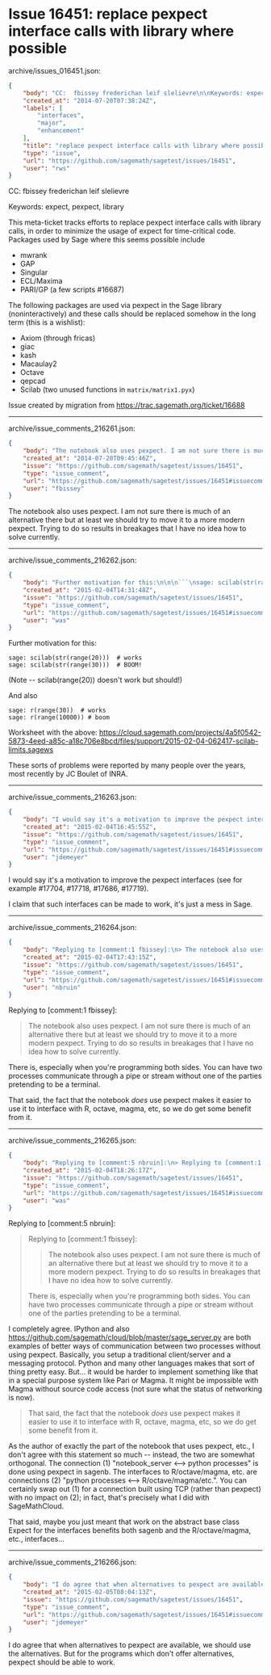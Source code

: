 # Issue 16451: replace pexpect interface calls with library where possible

archive/issues_016451.json:
```json
{
    "body": "CC:  fbissey frederichan leif slelievre\n\nKeywords: expect, pexpect, library\n\nThis meta-ticket tracks efforts to replace pexpect interface calls with library calls, in order to minimize the usage of expect for time-critical code. Packages used by Sage where this seems possible include\n\n* mwrank\n* GAP\n* Singular\n* ECL/Maxima\n* PARI/GP (a few scripts #16687)\n\nThe following packages are used via pexpect in the Sage library (noninteractively) and these calls should be replaced somehow in\nthe long term (this is a wishlist):\n\n* Axiom (through fricas)\n* giac\n* kash\n* Macaulay2\n* Octave\n* qepcad\n* Scilab (two unused functions in `matrix/matrix1.pyx`)\n\nIssue created by migration from https://trac.sagemath.org/ticket/16688\n\n",
    "created_at": "2014-07-20T07:38:24Z",
    "labels": [
        "interfaces",
        "major",
        "enhancement"
    ],
    "title": "replace pexpect interface calls with library where possible",
    "type": "issue",
    "url": "https://github.com/sagemath/sagetest/issues/16451",
    "user": "rws"
}
```
CC:  fbissey frederichan leif slelievre

Keywords: expect, pexpect, library

This meta-ticket tracks efforts to replace pexpect interface calls with library calls, in order to minimize the usage of expect for time-critical code. Packages used by Sage where this seems possible include

* mwrank
* GAP
* Singular
* ECL/Maxima
* PARI/GP (a few scripts #16687)

The following packages are used via pexpect in the Sage library (noninteractively) and these calls should be replaced somehow in
the long term (this is a wishlist):

* Axiom (through fricas)
* giac
* kash
* Macaulay2
* Octave
* qepcad
* Scilab (two unused functions in `matrix/matrix1.pyx`)

Issue created by migration from https://trac.sagemath.org/ticket/16688





---

archive/issue_comments_216261.json:
```json
{
    "body": "The notebook also uses pexpect. I am not sure there is much of an alternative there but at least we should try to move it to a more modern pexpect. Trying to do so results in breakages that I have no idea how to solve currently.",
    "created_at": "2014-07-20T09:45:46Z",
    "issue": "https://github.com/sagemath/sagetest/issues/16451",
    "type": "issue_comment",
    "url": "https://github.com/sagemath/sagetest/issues/16451#issuecomment-216261",
    "user": "fbissey"
}
```

The notebook also uses pexpect. I am not sure there is much of an alternative there but at least we should try to move it to a more modern pexpect. Trying to do so results in breakages that I have no idea how to solve currently.



---

archive/issue_comments_216262.json:
```json
{
    "body": "Further motivation for this:\n\n\n```\nsage: scilab(str(range(20)))  # works\nsage: scilab(str(range(30)))  # BOOM!\n```\n\n\n(Note -- scilab(range(20)) doesn't work but should!)\n\nAnd also\n\n\n```\nsage: r(range(30))  # works\nsage: r(range(10000)) # boom\n```\n\n\nWorksheet with the above: https://cloud.sagemath.com/projects/4a5f0542-5873-4eed-a85c-a18c706e8bcd/files/support/2015-02-04-062417-scilab-limits.sagews\n\nThese sorts of problems were reported by many people over the years, most recently by JC Boulet  of INRA.",
    "created_at": "2015-02-04T14:31:48Z",
    "issue": "https://github.com/sagemath/sagetest/issues/16451",
    "type": "issue_comment",
    "url": "https://github.com/sagemath/sagetest/issues/16451#issuecomment-216262",
    "user": "was"
}
```

Further motivation for this:


```
sage: scilab(str(range(20)))  # works
sage: scilab(str(range(30)))  # BOOM!
```


(Note -- scilab(range(20)) doesn't work but should!)

And also


```
sage: r(range(30))  # works
sage: r(range(10000)) # boom
```


Worksheet with the above: https://cloud.sagemath.com/projects/4a5f0542-5873-4eed-a85c-a18c706e8bcd/files/support/2015-02-04-062417-scilab-limits.sagews

These sorts of problems were reported by many people over the years, most recently by JC Boulet  of INRA.



---

archive/issue_comments_216263.json:
```json
{
    "body": "I would say it's a motivation to improve the pexpect interfaces (see for example #17704, #17718, #17686, #17719).\n\nI claim that such interfaces can be made to work, it's just a mess in Sage.",
    "created_at": "2015-02-04T16:45:55Z",
    "issue": "https://github.com/sagemath/sagetest/issues/16451",
    "type": "issue_comment",
    "url": "https://github.com/sagemath/sagetest/issues/16451#issuecomment-216263",
    "user": "jdemeyer"
}
```

I would say it's a motivation to improve the pexpect interfaces (see for example #17704, #17718, #17686, #17719).

I claim that such interfaces can be made to work, it's just a mess in Sage.



---

archive/issue_comments_216264.json:
```json
{
    "body": "Replying to [comment:1 fbissey]:\n> The notebook also uses pexpect. I am not sure there is much of an alternative there but at least we should try to move it to a more modern pexpect. Trying to do so results in breakages that I have no idea how to solve currently.\n\nThere is, especially when you're programming both sides. You can have two processes communicate through a pipe or stream without one of the parties pretending to be a terminal.\n\nThat said, the fact that the notebook *does* use pexpect makes it easier to use it to interface with R, octave, magma, etc, so we do get some benefit from it.",
    "created_at": "2015-02-04T17:43:15Z",
    "issue": "https://github.com/sagemath/sagetest/issues/16451",
    "type": "issue_comment",
    "url": "https://github.com/sagemath/sagetest/issues/16451#issuecomment-216264",
    "user": "nbruin"
}
```

Replying to [comment:1 fbissey]:
> The notebook also uses pexpect. I am not sure there is much of an alternative there but at least we should try to move it to a more modern pexpect. Trying to do so results in breakages that I have no idea how to solve currently.

There is, especially when you're programming both sides. You can have two processes communicate through a pipe or stream without one of the parties pretending to be a terminal.

That said, the fact that the notebook *does* use pexpect makes it easier to use it to interface with R, octave, magma, etc, so we do get some benefit from it.



---

archive/issue_comments_216265.json:
```json
{
    "body": "Replying to [comment:5 nbruin]:\n> Replying to [comment:1 fbissey]:\n> > The notebook also uses pexpect. I am not sure there is much of an alternative there but at least we should try to move it to a more modern pexpect. Trying to do so results in breakages that I have no idea how to solve currently.\n> \n> There is, especially when you're programming both sides. You can have two processes communicate through a pipe or stream without one of the parties pretending to be a terminal.\n\nI completely agree.    IPython and also https://github.com/sagemath/cloud/blob/master/sage_server.py are both examples of better ways of communication between two processes without using pexpect.  Basically, you setup a traditional client/server and a messaging protocol.  Python and many other languages makes that sort of thing pretty easy.  But... it would be harder to implement something like that in a special purpose system like Pari or Magma.  It might be impossible with Magma without source code access (not sure what the status of networking is now). \n\n\n> That said, the fact that the notebook *does* use pexpect makes it easier to use it to interface with R, octave, magma, etc, so we do get some benefit from it.\n\nAs the author of exactly the part of the notebook that uses pexpect, etc., I don't agree with this statement so much -- instead, the two are somewhat orthogonal.   The connection (1) \"notebook_server <--> python processes\" is done using pexpect in sagenb.  The interfaces to R/octave/magma, etc. are connections (2) \"python processes <--> R/octave/magma/etc.\".   You can certainly swap out (1) for a connection built using TCP (rather than pexpect) with no impact on (2); in fact, that's precisely what I did with SageMathCloud. \n\nThat said, maybe you just meant that work on the abstract base class Expect for the interfaces benefits both sagenb and the R/octave/magma, etc., interfaces...",
    "created_at": "2015-02-04T18:26:17Z",
    "issue": "https://github.com/sagemath/sagetest/issues/16451",
    "type": "issue_comment",
    "url": "https://github.com/sagemath/sagetest/issues/16451#issuecomment-216265",
    "user": "was"
}
```

Replying to [comment:5 nbruin]:
> Replying to [comment:1 fbissey]:
> > The notebook also uses pexpect. I am not sure there is much of an alternative there but at least we should try to move it to a more modern pexpect. Trying to do so results in breakages that I have no idea how to solve currently.
> 
> There is, especially when you're programming both sides. You can have two processes communicate through a pipe or stream without one of the parties pretending to be a terminal.

I completely agree.    IPython and also https://github.com/sagemath/cloud/blob/master/sage_server.py are both examples of better ways of communication between two processes without using pexpect.  Basically, you setup a traditional client/server and a messaging protocol.  Python and many other languages makes that sort of thing pretty easy.  But... it would be harder to implement something like that in a special purpose system like Pari or Magma.  It might be impossible with Magma without source code access (not sure what the status of networking is now). 


> That said, the fact that the notebook *does* use pexpect makes it easier to use it to interface with R, octave, magma, etc, so we do get some benefit from it.

As the author of exactly the part of the notebook that uses pexpect, etc., I don't agree with this statement so much -- instead, the two are somewhat orthogonal.   The connection (1) "notebook_server <--> python processes" is done using pexpect in sagenb.  The interfaces to R/octave/magma, etc. are connections (2) "python processes <--> R/octave/magma/etc.".   You can certainly swap out (1) for a connection built using TCP (rather than pexpect) with no impact on (2); in fact, that's precisely what I did with SageMathCloud. 

That said, maybe you just meant that work on the abstract base class Expect for the interfaces benefits both sagenb and the R/octave/magma, etc., interfaces...



---

archive/issue_comments_216266.json:
```json
{
    "body": "I do agree that when alternatives to pexpect are available, we should use the alternatives. But for the programs which don't offer alternatives, pexpect should be able to work.",
    "created_at": "2015-02-05T08:04:13Z",
    "issue": "https://github.com/sagemath/sagetest/issues/16451",
    "type": "issue_comment",
    "url": "https://github.com/sagemath/sagetest/issues/16451#issuecomment-216266",
    "user": "jdemeyer"
}
```

I do agree that when alternatives to pexpect are available, we should use the alternatives. But for the programs which don't offer alternatives, pexpect should be able to work.
